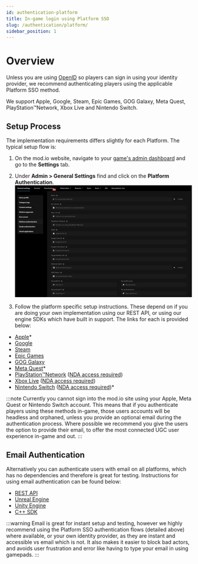 ```yaml
---
id: authentication-platform
title: In-game login using Platform SSO
slug: /authentication/platform/
sidebar_position: 1
---
```


# Overview

Unless you are using [OpenID](/authentication/openid/) so players can sign in using your identity provider, we recommend authenticating players using the applicable Platform SSO method.

We support Apple, Google, Steam, Epic Games, GOG Galaxy, Meta Quest, PlayStation™Network, Xbox Live and Nintendo Switch.

## Setup Process

The implementation requirements differs slightly for each Platform. The typical setup flow is:

1. On the mod.io website, navigate to your [game's admin dashboard](https://mod.io/content) and go to the **Settings** tab.

2. Under **Admin > General Settings** find and click on the **Platform Authentication**.
![platform-authentication-settings.png](images/platform-authentication-settings.png)

3. Follow the platform specific setup instructions. These depend on if you are doing your own implementation using our REST API, or using our engine SDKs which have built in support. The links for each is provided below:

- [Apple](/platforms/apple/authentication/)*
- [Google](/platforms/google/authentication/)
- [Steam](/platforms/steam/authentication/)
- [Epic Games](/platforms/epic/authentication/)
- [GOG Galaxy](/platforms/gog/authentication/)
- [Meta Quest](/platforms/meta/authentication/)*
- [PlayStation™Network](https://docs.mod.io/partners/ps5/authentication/) ([NDA access required](/platforms/console-sdks/))
- [Xbox Live](https://docs.mod.io/partners/xbox/authentication/) ([NDA access required](/platforms/console-sdks/))
- [Nintendo Switch](https://docs.mod.io/partners/switch/authentication/) ([NDA access required](/platforms/console-sdks/))*

:::note
Currently you cannot sign into the mod.io site using your Apple, Meta Quest or Nintendo Switch account. This means that if you authenticate players using these methods in-game, those users accounts will be headless and orphaned, unless you provide an optional email during the authentication process. Where possible we recommend you give the users the option to provide their email, to offer the most connected UGC user experience in-game and out.
:::

## Email Authentication

Alternatively you can authenticate users with email on all platforms, which has no dependencies and therefore is great for testing. Instructions for using email authentication can be found below:

- [REST API](https://docs.mod.io/restapiref/#email-exchange)
- [Unreal Engine](/unreal/getting-started/user-authentication/#email-authentication)
- [Unity Engine](/unity/getting-started/#authentication)
- [C++ SDK](/cppsdk/getting-started/#user-authentication)

:::warning
Email is great for instant setup and testing, however we highly recommend using the Platform SSO authentication flows (detailed above) where available, or your own identity provider, as they are instant and accessible vs email which is not. It also makes it easier to block bad actors, and avoids user frustration and error like having to type your email in using gamepads.
:::
